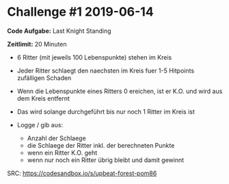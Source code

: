 # Challenge #1 2019-06-14

**Code Aufgabe:** Last Knight Standing

**Zeitlimit:** 20 Minuten

- 6 Ritter (mit jeweils 100 Lebenspunkte) stehen im Kreis
- Jeder Ritter schlaegt den naechsten im Kreis fuer 1-5 Hitpoints zufälligen Schaden
- Wenn die Lebenspunkte eines Ritters 0 ereichen, ist er K.O. und wird aus dem Kreis entfernt
- Das wird solange durchgeführt bis nur noch 1 Ritter im Kreis ist

- Logge / gib aus:
    - Anzahl der Schlaege
    - die Schlaege der Ritter inkl. der berechneten Punkte
    - wenn ein Ritter K.O. geht
    - wenn nur noch ein Ritter übrig bleibt und damit gewinnt

 SRC: https://codesandbox.io/s/upbeat-forest-pom86